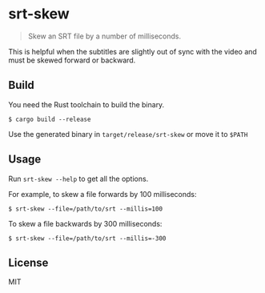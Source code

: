 # srt-skew

> Skew an SRT file by a number of milliseconds.

 This is helpful when the subtitles are slightly out of sync with the video and must be skewed forward or backward.

 ## Build
 You need the Rust toolchain to build the binary.
```
$ cargo build --release
```

Use the generated binary in `target/release/srt-skew` or move it to `$PATH`

## Usage
Run `srt-skew --help` to get all the options.

For example, to skew a file forwards by 100 milliseconds:
```
$ srt-skew --file=/path/to/srt --millis=100
```

To skew a file backwards by 300 milliseconds:
```
$ srt-skew --file=/path/to/srt --millis=-300
```

## License
MIT